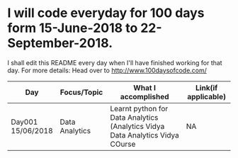 # I will code everyday for 100 days form 15-June-2018 to 22-September-2018.
I shall edit this README every day when I'll have finished working for that day.
For more details: Head over to http://www.100daysofcode.com/

| Day      | Focus/Topic        |    What I accomplished                                | Link(if applicable)  |
|----------|--------------------|-------------------------------------------------------|----------------------|
| Day001 <br> 15/06/2018  | Data Analytics| Learnt python for Data Analytics (Analytics Vidya Data Analytics Vidya COurse | NA |

